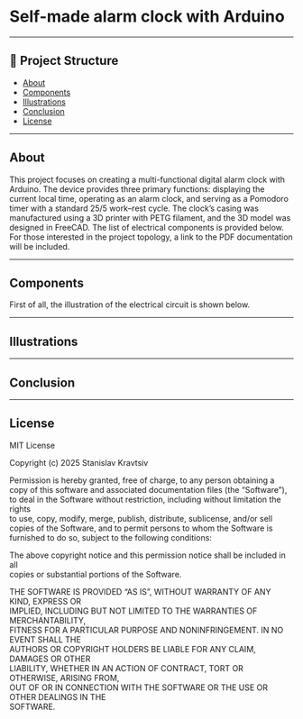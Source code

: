 #  Self-made alarm clock with Arduino

---
## 📂 Project Structure
- [About](#about)
- [Components](#components)
- [Illustrations](#illustrations)
- [Conclusion](#conclusion)
- [License](#license)

---
## About
This project focuses on creating a multi-functional digital alarm clock with Arduino. The device provides three primary functions: displaying the current local time, operating as an alarm clock, and serving as a Pomodoro timer with a standard 25/5 work–rest cycle. The clock’s casing was manufactured using a 3D printer with PETG filament, and the 3D model was designed in FreeCAD. The list of electrical components is provided below. For those interested in the project topology, a link to the PDF documentation will be included.

---
## Components 
First of all, the illustration of the electrical circuit is shown below.

---
## Illustrations

---
## Conclusion

---
## License
MIT License

Copyright (c) 2025 Stanislav Kravtsiv

Permission is hereby granted, free of charge, to any person obtaining a copy
of this software and associated documentation files (the “Software”), to deal
in the Software without restriction, including without limitation the rights  
to use, copy, modify, merge, publish, distribute, sublicense, and/or sell  
copies of the Software, and to permit persons to whom the Software is  
furnished to do so, subject to the following conditions:

The above copyright notice and this permission notice shall be included in all  
copies or substantial portions of the Software.

THE SOFTWARE IS PROVIDED “AS IS”, WITHOUT WARRANTY OF ANY KIND, EXPRESS OR  
IMPLIED, INCLUDING BUT NOT LIMITED TO THE WARRANTIES OF MERCHANTABILITY,  
FITNESS FOR A PARTICULAR PURPOSE AND NONINFRINGEMENT. IN NO EVENT SHALL THE  
AUTHORS OR COPYRIGHT HOLDERS BE LIABLE FOR ANY CLAIM, DAMAGES OR OTHER  
LIABILITY, WHETHER IN AN ACTION OF CONTRACT, TORT OR OTHERWISE, ARISING FROM,  
OUT OF OR IN CONNECTION WITH THE SOFTWARE OR THE USE OR OTHER DEALINGS IN THE  
SOFTWARE.

